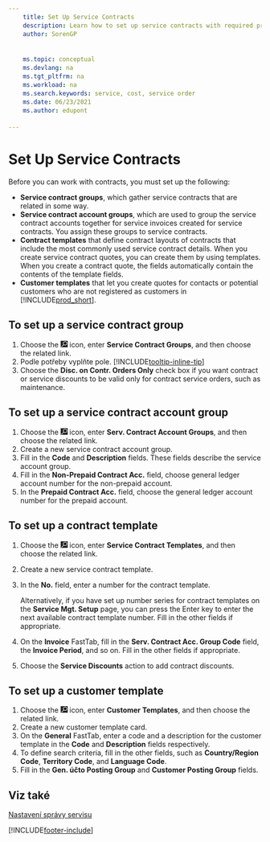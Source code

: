 ```yaml
---
    title: Set Up Service Contracts
    description: Learn how to set up service contracts with required prerequisites including service contract groups, contract templates and customer templates.
    author: SorenGP


    ms.topic: conceptual
    ms.devlang: na
    ms.tgt_pltfrm: na
    ms.workload: na
    ms.search.keywords: service, cost, service order
    ms.date: 06/23/2021
    ms.author: edupont

---
```


# Set Up Service Contracts
Before you can work with contracts, you must set up the following:

* **Service contract groups**, which gather service contracts that are related in some way.
* **Service contract account groups**, which are used to group the service contract accounts together for service invoices created for service contracts. You assign these groups to service contracts.
* **Contract templates** that define contract layouts of contracts that include the most commonly used service contract details. When you create service contract quotes, you can create them by using templates. When you create a contract quote, the fields automatically contain the contents of the template fields.
* **Customer templates** that let you create quotes for contacts or potential customers who are not registered as customers in [!INCLUDE[prod_short](includes/prod_short.md)].

## To set up a service contract group
1. Choose the ![Lightbulb that opens the Tell Me feature.](media/ui-search/search_small.png "Tell me what you want to do") icon, enter **Service Contract Groups**, and then choose the related link.
2. Podle potřeby vyplňte pole. [!INCLUDE[tooltip-inline-tip](includes/tooltip-inline-tip_md.md)]
3. Choose the **Disc. on Contr. Orders Only** check box if you want contract or service discounts to be valid only for contract service orders, such as maintenance.

## To set up a service contract account group
1. Choose the ![Lightbulb that opens the Tell Me feature.](media/ui-search/search_small.png "Tell me what you want to do") icon, enter **Serv. Contract Account Groups**, and then choose the related link.
2. Create a new service contract account group.
3. Fill in the **Code** and **Description** fields. These fields describe the service account group.
4. Fill in the **Non-Prepaid Contract Acc.** field, choose general ledger account number for the non-prepaid account.
5. In the **Prepaid Contract Acc.** field, choose the general ledger account number for the prepaid account.

## To set up a contract template
1. Choose the ![Lightbulb that opens the Tell Me feature.](media/ui-search/search_small.png "Tell me what you want to do") icon, enter **Service Contract Templates**, and then choose the related link.
2. Create a new service contract template.
3. In the **No.** field, enter a number for the contract template.

   Alternatively, if you have set up number series for contract templates on the **Service Mgt. Setup** page, you can press the Enter key to enter the next available contract template number. Fill in the other fields if appropriate.

4. On the **Invoice** FastTab, fill in the **Serv. Contract Acc. Group Code** field, the **Invoice Period**, and so on. Fill in the other fields if appropriate.
5. Choose the **Service Discounts** action to add contract discounts.

## To set up a customer template
1. Choose the ![Lightbulb that opens the Tell Me feature.](media/ui-search/search_small.png "Tell me what you want to do") icon, enter **Customer Templates**, and then choose the related link.
2. Create a new customer template card.
3. On the **General** FastTab, enter a code and a description for the customer template in the **Code** and **Description** fields respectively.
4. To define search criteria, fill in the other fields, such as **Country/Region Code**, **Territory Code**, and **Language Code**.
5. Fill in the **Gen. účto  Posting Group** and **Customer Posting Group** fields.

## Viz také
[Nastavení správy servisu](service-setup-service.md)

[!INCLUDE[footer-include](includes/footer-banner.md)]